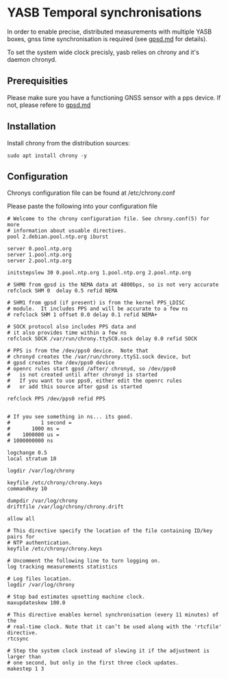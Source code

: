 # YASB Temporal synchronisations

In order to enable precise, distributed measurements with multiple YASB boxes, gnss time synchronisation is required (see [gpsd.md](gpsd.md) for details). 

To set the system wide clock precisly, yasb relies on chrony and it's daemon chronyd. 

## Prerequisities

Please make sure you have a functioning GNSS sensor with a pps device. If not, please refere to [gpsd.md](gpsd.md)

## Installation

Install chrony from the distribution sources:

```
sudo apt install chrony -y
```

## Configuration

Chronys configuration file can be found at /etc/chrony.conf

Please paste the following into your configuration file

```
# Welcome to the chrony configuration file. See chrony.conf(5) for more
# information about usuable directives.
pool 2.debian.pool.ntp.org iburst

server 0.pool.ntp.org
server 1.pool.ntp.org
server 2.pool.ntp.org

initstepslew 30 0.pool.ntp.org 1.pool.ntp.org 2.pool.ntp.org

# SHM0 from gpsd is the NEMA data at 4800bps, so is not very accurate
refclock SHM 0  delay 0.5 refid NEMA

# SHM1 from gpsd (if present) is from the kernel PPS_LDISC
# module.  It includes PPS and will be accurate to a few ns
# refclock SHM 1 offset 0.0 delay 0.1 refid NEMA+

# SOCK protocol also includes PPS data and 
# it also provides time within a few ns
refclock SOCK /var/run/chrony.ttySC0.sock delay 0.0 refid SOCK

# PPS is from the /dev/pps0 device.  Note that
# chronyd creates the /var/run/chrony.ttyS1.sock device, but
# gpsd creates the /dev/pps0 device
# openrc rules start gpsd /after/ chronyd, so /dev/pps0 
#   is not created until after chronyd is started
#   If you want to use pps0, either edit the openrc rules
#   or add this source after gpsd is started

refclock PPS /dev/pps0 refid PPS


# If you see something in ns... its good.
#          1 second =
#       1000 ms =
#    1000000 us =
# 1000000000 ns

logchange 0.5
local stratum 10

logdir /var/log/chrony

keyfile /etc/chrony/chrony.keys
commandkey 10

dumpdir /var/log/chrony
driftfile /var/log/chrony/chrony.drift

allow all

# This directive specify the location of the file containing ID/key pairs for
# NTP authentication.
keyfile /etc/chrony/chrony.keys

# Uncomment the following line to turn logging on.
log tracking measurements statistics

# Log files location.
logdir /var/log/chrony

# Stop bad estimates upsetting machine clock.
maxupdateskew 100.0

# This directive enables kernel synchronisation (every 11 minutes) of the
# real-time clock. Note that it can’t be used along with the 'rtcfile' directive.
rtcsync

# Step the system clock instead of slewing it if the adjustment is larger than
# one second, but only in the first three clock updates.
makestep 1 3

```
